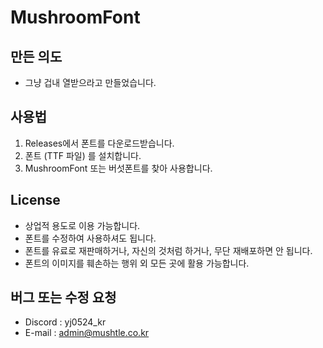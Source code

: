# MushroomFont
## 만든 의도
- 그냥 겁내 열받으라고 만들었습니다.

## 사용법
1. Releases에서 폰트를 다운로드받습니다.
2. 폰트 (TTF 파일) 를 설치합니다.
3. MushroomFont 또는 버섯폰트를 찾아 사용합니다.

## License
- 상업적 용도로 이용 가능합니다.
- 폰트를 수정하여 사용하셔도 됩니다.
- 폰트를 유료로 재판매하거나, 자신의 것처럼 하거나, 무단 재배포하면 안 됩니다.
- 폰트의 이미지를 훼손하는 행위 외 모든 곳에 활용 가능합니다.

## 버그 또는 수정 요청
- Discord : yj0524_kr
- E-mail : admin@mushtle.co.kr




